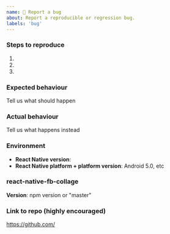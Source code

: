 ```yaml
---
name: 🐛 Report a bug
about: Report a reproducible or regression bug.
labels: 'bug'
---
```


### Steps to reproduce
1.
2.
3.

### Expected behaviour
Tell us what should happen

### Actual behaviour
Tell us what happens instead

### Environment
- **React Native version**:
- **React Native platform + platform version**: Android 5.0, etc

### react-native-fb-collage
**Version**: npm version or "master"

### Link to repo (highly encouraged)
https://github.com/
